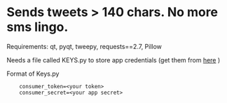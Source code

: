 # Sends tweets > 140 chars. No more sms lingo.


Requirements:
qt, pyqt, tweepy, requests==2.7, Pillow

Needs a file called KEYS.py to store app credentials (get them from [here](https://apps.twitter.com/)  )

Format of Keys.py

        consumer_token=<your token>
        consumer_secret=<your app secret>

